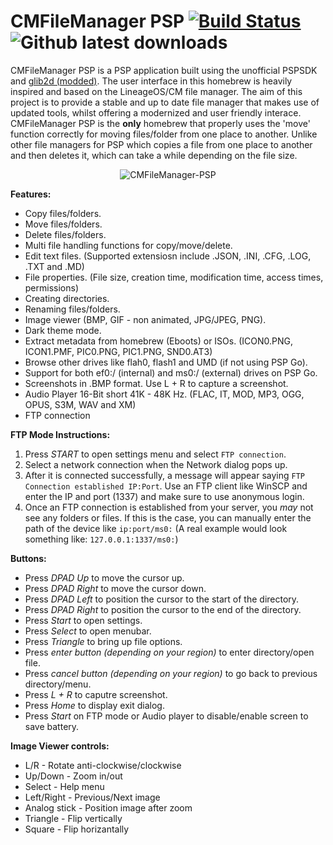 # CMFileManager PSP [![Build Status](https://travis-ci.org/joel16/CMFileManager-PSP.svg?branch=master)](https://travis-ci.org/joel16/CMFileManager-PSP) ![Github latest downloads](https://img.shields.io/github/downloads/joel16/CMFileManager-PSP/total.svg)

CMFileManager PSP is a PSP application built using the unofficial PSPSDK and [glib2d (modded)](https://github.com/joel16/gLib2D). The user interface in this homebrew is heavily inspired and based on the LineageOS/CM file manager. The aim of this project is to provide a stable and up to date file manager that makes use of updated tools, whilst offering a modernized and user friendly interace. CMFileManager PSP is the **only** homebrew that properly uses the 'move' function correctly for moving files/folder from one place to another. Unlike other file managers for PSP which copies a file from one place to another and then deletes it, which can take a while depending on the file size.

<p align="center">
  <img src="https://i.imgur.com/VhxiN0s.png" alt="CMFileManager-PSP"/>
</p>

**Features:**

- Copy files/folders.
- Move files/folders.
- Delete files/folders.
- Multi file handling functions for copy/move/delete.
- Edit text files. (Supported extensiosn include .JSON, .INI, .CFG, .LOG, .TXT and .MD)
- File properties. (File size, creation time, modification time, access times, permissions)
- Creating directories.
- Renaming files/folders.
- Image viewer (BMP, GIF - non animated, JPG/JPEG, PNG).
- Dark theme mode.
- Extract metadata from homebrew (Eboots) or ISOs. (ICON0.PNG, ICON1.PMF, PIC0.PNG, PIC1.PNG, SND0.AT3)
- Browse other drives like flah0, flash1 and UMD (if not using PSP Go).
- Support for both ef0:/ (internal) and ms0:/ (external) drives on PSP Go.
- Screenshots in .BMP format. Use L + R to capture a screenshot.
- Audio Player 16-Bit short 41K - 48K Hz. (FLAC, IT, MOD, MP3, OGG, OPUS, S3M, WAV and XM)
- FTP connection


**FTP Mode Instructions:**
1. Press *START* to open settings menu and select `FTP connection`.
3. Select a network connection when the Network dialog pops up.
4. After it is connected successfully, a message will appear saying `FTP Connection established IP:Port`. Use an FTP client like WinSCP and enter the IP and port (1337) and make sure to use anonymous login.
6. Once an FTP connection is established from your server, you *may* not see any folders or files. If this is the case, you can manually enter the path of the device like `ip:port/ms0:` (A real example would look something like: `127.0.0.1:1337/ms0:`)


**Buttons:**

- Press *DPAD Up* to move the cursor up.
- Press *DPAD Right* to move the cursor down.
- Press *DPAD Left* to position the cursor to the start of the directory.
- Press *DPAD Right* to position the cursor to the end of the directory.
- Press *Start* to open settings.
- Press *Select* to open menubar.
- Press *Triangle* to bring up file options.
- Press *enter button (depending on your region)* to enter directory/open file.
- Press *cancel button (depending on your region)* to go back to previous directory/menu.
- Press *L + R* to caputre screenshot.
- Press *Home* to display exit dialog.
- Press *Start* on FTP mode or Audio player to disable/enable screen to save battery.


**Image Viewer controls:**
- L/R - Rotate anti-clockwise/clockwise
- Up/Down - Zoom in/out
- Select - Help menu
- Left/Right - Previous/Next image
- Analog stick - Position image after zoom
- Triangle - Flip vertically
- Square - Flip horizantally
